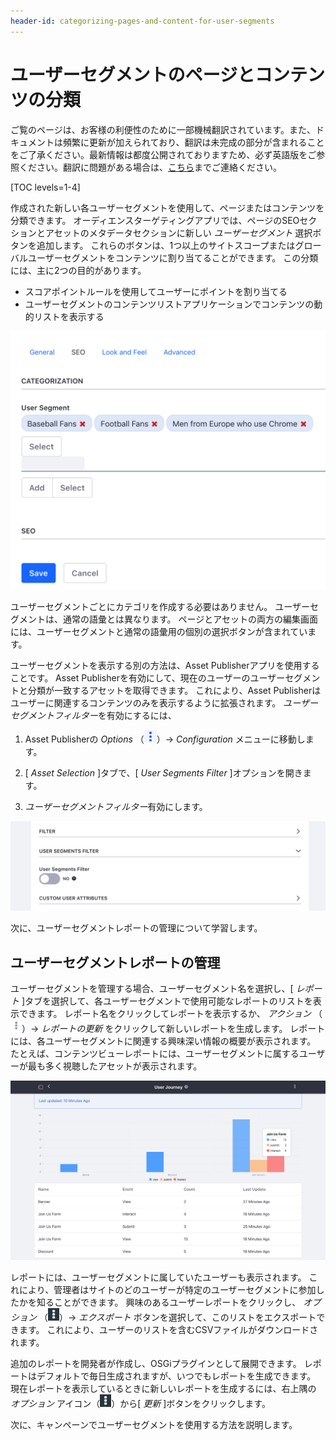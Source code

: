```yaml
---
header-id: categorizing-pages-and-content-for-user-segments
---
```


# ユーザーセグメントのページとコンテンツの分類

<p class="alert alert-info"><span class="wysiwyg-color-blue120">ご覧のページは、お客様の利便性のために一部機械翻訳されています。また、ドキュメントは頻繁に更新が加えられており、翻訳は未完成の部分が含まれることをご了承ください。最新情報は都度公開されておりますため、必ず英語版をご参照ください。翻訳に問題がある場合は、<a href="mailto:support-content-jp@liferay.com">こちら</a>までご連絡ください。</span></p>

[TOC levels=1-4]

作成された新しい各ユーザーセグメントを使用して、ページまたはコンテンツを分類できます。 オーディエンスターゲティングアプリでは、ページのSEOセクションとアセットのメタデータセクションに新しい *ユーザーセグメント* 選択ボタンを追加します。 これらのボタンは、1つ以上のサイトスコープまたはグローバルユーザーセグメントをコンテンツに割り当てることができます。 この分類には、主に2つの目的があります。

  - スコアポイントルールを使用してユーザーにポイントを割り当てる
  - ユーザーセグメントのコンテンツリストアプリケーションでコンテンツの動的リストを表示する

![図1：ページとコンテンツは、ユーザーセグメントごとに分類できます。](../../images-dxp/audience-targeting-categorization.png)

ユーザーセグメントごとにカテゴリを作成する必要はありません。 ユーザーセグメントは、通常の語彙とは異なります。 ページとアセットの両方の編集画面には、ユーザーセグメントと通常の語彙用の個別の選択ボタンが含まれています。

ユーザーセグメントを表示する別の方法は、Asset Publisherアプリを使用することです。 Asset Publisherを有効にして、現在のユーザーのユーザーセグメントと分類が一致するアセットを取得できます。 これにより、Asset Publisherはユーザーに関連するコンテンツのみを表示するように拡張されます。 *ユーザーセグメントフィルター*を有効にするには、

1.  Asset Publisherの *Options* （![Options](../../images-dxp/icon-app-options.png)）→ *Configuration* メニューに移動します。

2.  [ *Asset Selection* ]タブで、[ *User Segments Filter* ]オプションを開きます。

3.  *ユーザーセグメントフィルター*有効にします。

![図2：ユーザーセグメントフィルターを有効にすると、現在のユーザーのユーザーセグメントに一致するアセットが取得されます。](../../images-dxp/audience-targeting-asset-publisher-filtering.png)

次に、ユーザーセグメントレポートの管理について学習します。

## ユーザーセグメントレポートの管理

ユーザーセグメントを管理する場合、ユーザーセグメント名を選択し、[ *レポート* ]タブを選択して、各ユーザーセグメントで使用可能なレポートのリストを表示できます。 レポート名をクリックしてレポートを表示するか、 *アクション* （![Actions](../../images-dxp/icon-actions.png)）→ *レポートの更新* をクリックして新しいレポートを生成します。 レポートには、各ユーザーセグメントに関連する興味深い情報の概要が表示されます。 たとえば、コンテンツビューレポートには、ユーザーセグメントに属するユーザーが最も多く視聴したアセットが表示されます。

![図3：このレポートには、ユーザーセグメントがアクセスしたページが表示されます。](../../images-dxp/audience-targeting-user-segment-report.png)

レポートには、ユーザーセグメントに属していたユーザーも表示されます。 これにより、管理者はサイトのどのユーザーが特定のユーザーセグメントに参加したかを知ることができます。 興味のあるユーザーレポートをクリックし、 *オプション* （![Options](../../images-dxp/icon-options.png)）→ *エクスポート* ボタンを選択して、このリストをエクスポートできます。 これにより、ユーザーのリストを含むCSVファイルがダウンロードされます。

追加のレポートを開発者が作成し、OSGiプラグインとして展開できます。 レポートはデフォルトで毎日生成されますが、いつでもレポートを生成できます。 現在レポートを表示しているときに新しいレポートを生成するには、右上隅の *オプション* アイコン（![Options](../../images-dxp/icon-options.png)）から[ *更新* ]ボタンをクリックします。

次に、キャンペーンでユーザーセグメントを使用する方法を説明します。
